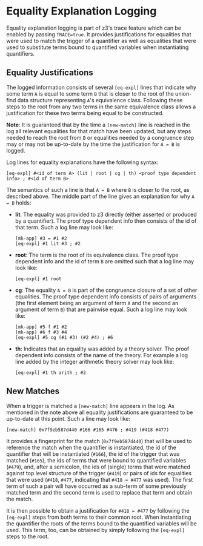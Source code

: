 # Equality Explanation Logging
Equality explanation logging is part of z3's trace feature which can be enabled by passing `TRACE=true`. It provides justifications for equalities that were used to match the trigger of a quantifier as well as equalities that were used to substitute terms bound to quantified variables when instantiating quantifiers.

## Equality Justifications
The logged information consists of several `[eq-expl]` lines that indicate why some term `A` is equal to some term `B` that is closer to the root of the union-find data structure representing `A`'s equivalence class. Following these steps to the root from any two terms in the same equivalence class allows a justification for these two terms being equal to be constructed.

**Note**: It is guaranteed that by the time a `[new-match]` line is reached in the log all relevant equalities for that match have been updated, but any steps needed to reach the root from `B` or equalities needed by a congruence step may or may not be up-to-date by the time the justification for `A = B` is logged.

Log lines for equality explanations have the following syntax:
```
[eq-expl] #<id of term A> (lit | root | cg | th) <proof type dependent info> ; #<id of term B>
```
The semantics of such a line is that `A = B` where `B` is closer to the root, as described above. The middle part of the line gives an explanation for why `A = B` holds:
- **lit**: The equality was provided to z3 directly (either asserted or produced by a quantifier). The proof type dependent info then consists of the id of that term. Such a log line may look like:
    ```
    [mk-app] #3 = #1 #2
    [eq-expl] #1 lit #3 ; #2
    ```
- **root**: The term is the root of its equivalence class. The proof type dependent info and the id of term `B` are omitted such that a log line may look like:
    ```
    [eq-expl] #1 root
    ```
- **cg**: The equality `A = B` is part of the congruence closure of a set of other equalities. The proof type dependent info consists of pairs of arguments (the first element being an argument of term `A` and the second an argument of term `B`) that are pairwise equal. Such a log line may look like:
    ```
    [mk-app] #5 f #1 #2
    [mk-app] #6 f #3 #4
    [eq-expl] #5 cg (#1 #3) (#2 #4) ; #6
    ```
- **th**: Indicates that an equality was added by a theory solver. The proof dependent info consists of the name of the theory. For example a log line added by the integer arithmetic theory solver may look like:
    ```
    [eq-expl] #1 th arith ; #2
    ```

## New Matches
When a trigger is matched a `[new-match]` line appears in the log. As mentioned in the note above all equality justifications are guaranteed to be up-to-date at this point. Such a line may look like:
```
[new-match] 0x7f9eb587d440 #166 #165 #476 ; #419 (#418 #477)
```
It provides a fingerprint for the match (`0x7f9eb587d440`) that will be used to reference the match when the quantifier is instantiated, the id of the quantifier that will be instantiated (`#166`), the id of the trigger that was matched (`#165`), the ids of terms that were bound to quantified variables (`#479`), and, after a semicolon, the ids of (single) terms that were matched against top level structure of the trigger (`#419`) or pairs of ids for equalities that were used (`#418`, `#477`, indicating that `#418 = #477` was used). The first term of such a pair will have occurred as a sub-term of some previously matched term and the second term is used to replace that term and obtain the match.

It is then possible to obtain a justification for `#418 = #477` by following the `[eq-expl]` steps from both terms to their common root. When instantiating the quantifier the roots of the terms bound to the quantified variables will be used. This term, too, can be obtained by simply following the `[eq-expl]` steps to the root.